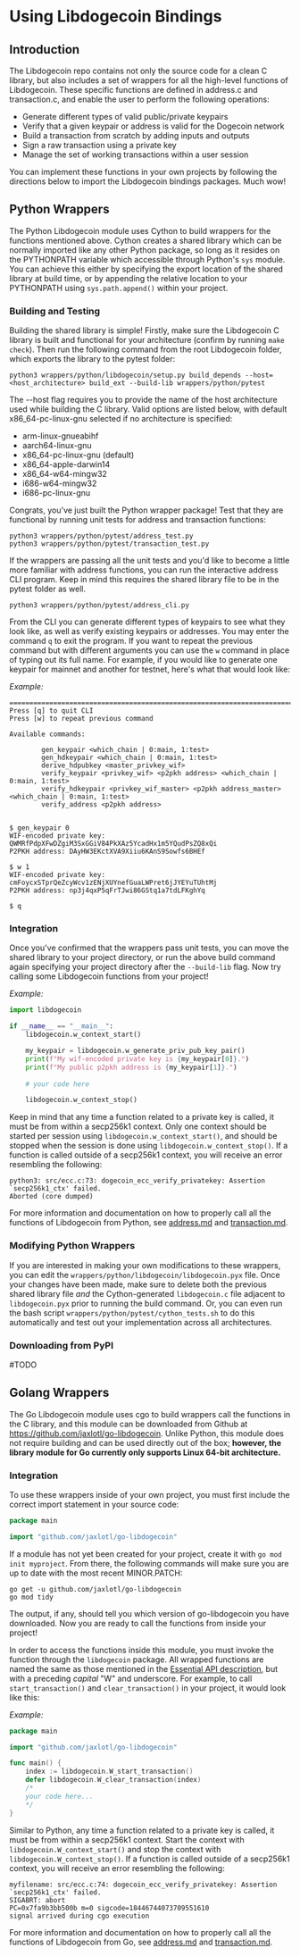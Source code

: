 # Using Libdogecoin Bindings

## Introduction
The Libdogecoin repo contains not only the source code for a clean C library, but also includes a set of wrappers for all the high-level functions of Libdogecoin. These specific functions are defined in address.c and transaction.c, and enable the user to perform the following operations:
- Generate different types of valid public/private keypairs
- Verify that a given keypair or address is valid for the Dogecoin network
- Build a transaction from scratch by adding inputs and outputs
- Sign a raw transaction using a private key
- Manage the set of working transactions within a user session

You can implement these functions in your own projects by following the directions below to import the Libdogecoin bindings packages. Much wow!

## Python Wrappers
The Python Libdogecoin module uses Cython to build wrappers for the functions mentioned above. Cython creates a shared library which can be normally imported like any other Python package, so long as it resides on the PYTHONPATH variable which accessible through Python's `sys` module. You can achieve this either by specifying the export location of the shared library at build time, or by appending the relative location to your PYTHONPATH using `sys.path.append()` within your project. 

### Building and Testing
Building the shared library is simple! Firstly, make sure the Libdogecoin C library is built and functional for your architecture (confirm by running `make check`). Then run the following command from the root Libdogecoin folder, which exports the library to the pytest folder:
```
python3 wrappers/python/libdogecoin/setup.py build_depends --host=<host_architecture> build_ext --build-lib wrappers/python/pytest
```
The --host flag requires you to provide the name of the host architecture used while building the C library. Valid options are listed below, with default x86_64-pc-linux-gnu selected if no architecture is specified:
- arm-linux-gnueabihf
- aarch64-linux-gnu
- x86_64-pc-linux-gnu (default)
- x86_64-apple-darwin14
- x86_64-w64-mingw32
- i686-w64-mingw32
- i686-pc-linux-gnu

Congrats, you've just built the Python wrapper package! Test that they are functional by running unit tests for address and transaction functions:
```
python3 wrappers/python/pytest/address_test.py
python3 wrappers/python/pytest/transaction_test.py
```
If the wrappers are passing all the unit tests and you'd like to become a little more familiar with address functions, you can run the interactive address CLI program. Keep in mind this requires the shared library file to be in the pytest folder as well.
```
python3 wrappers/python/pytest/address_cli.py
```
From the CLI you can generate different types of keypairs to see what they look like, as well as verify existing keypairs or addresses. You may enter the command `q` to exit the program. If you want to repeat the previous command but with different arguments you can use the `w` command in place of typing out its full name. For example, if you would like to generate one keypair for mainnet and another for testnet, here's what that would look like:

_Example:_
```
=====================================================================================
Press [q] to quit CLI
Press [w] to repeat previous command

Available commands:

        gen_keypair <which_chain | 0:main, 1:test>
        gen_hdkeypair <which_chain | 0:main, 1:test>
        derive_hdpubkey <master_privkey_wif>
        verify_keypair <privkey_wif> <p2pkh address> <which_chain | 0:main, 1:test>
        verify_hdkeypair <privkey_wif_master> <p2pkh address_master> <which_chain | 0:main, 1:test>
        verify_address <p2pkh address>


$ gen_keypair 0
WIF-encoded private key: QWMRfPdpXFwDZgiM3SxGGiV84PkXAz5YcadHx1m5YQudPsZQ8xQi
P2PKH address: DAyHW3EKctXVA9Xiiu6KAnS9Sowfs6BHEf

$ w 1
WIF-encoded private key: cmFoycxSTprQeZcyWcv1zENjXUYnefGuaLWPret6jJYEYuTUhtMj
P2PKH address: np3j4qxP5qFrTJwi86GStq1a7tdLFKghYq

$ q
```


### Integration
Once you've confirmed that the wrappers pass unit tests, you can move the shared library to your project directory, or run the above build command again specifying your project directory after the `--build-lib` flag. Now try calling some Libdogecoin functions from your project!

_Example:_
```py
import libdogecoin

if __name__ == "__main__":
    libdogecoin.w_context_start()

    my_keypair = libdogecoin.w_generate_priv_pub_key_pair()
    print(f"My wif-encoded private key is {my_keypair[0]}.")
    print(f"My public p2pkh address is {my_keypair[1]}.")
    
    # your code here

    libdogecoin.w_context_stop()
```
Keep in mind that any time a function related to a private key is called, it must be from within a secp256k1 context. Only one context should be started per session using `libdogecoin.w_context_start()`, and should be stopped when the session is done using `libdogecoin.w_context_stop()`. If a function is called outside of a secp256k1 context, you will receive an error resembling the following:
```
python3: src/ecc.c:73: dogecoin_ecc_verify_privatekey: Assertion `secp256k1_ctx' failed.
Aborted (core dumped)
```

For more information and documentation on how to properly call all the functions of Libdogecoin from Python, see [address.md](address.md) and [transaction.md](transaction.md).

### Modifying Python Wrappers
If you are interested in making your own modifications to these wrappers, you can edit the `wrappers/python/libdogecoin/libdogecoin.pyx` file. Once your changes have been made, make sure to delete both the previous shared library file _and_ the Cython-generated `libdogecoin.c` file adjacent to `libdogecoin.pyx` prior to running the build command. Or, you can even run the bash script `wrappers/python/pytest/cython_tests.sh` to do this automatically and test out your implementation across all architectures.

### Downloading from PyPI
#TODO


## Golang Wrappers
The Go Libdogecoin module uses cgo to build wrappers call the functions in the C library, and this module can be downloaded from Github at https://github.com/jaxlotl/go-libdogecoin. Unlike Python, this module does not require building and can be used directly out of the box; **however, the library module for Go currently only supports Linux 64-bit architecture.**

### Integration
To use these wrappers inside of your own project, you must first include the correct import statement in your source code:
```go
package main

import "github.com/jaxlotl/go-libdogecoin"
```
If a module has not yet been created for your project, create it with `go mod init myproject`. From there, the following commands will make sure you are up to date with the most recent MINOR.PATCH:
```
go get -u github.com/jaxlotl/go-libdogecoin
go mod tidy
```
The output, if any, should tell you which version of go-libdogecoin you have downloaded. Now you are ready to call the functions from inside your project!

In order to access the functions inside this module, you must invoke the function through the `libdogecoin` package. All wrapped functions are named the same as those mentioned in the [Essential API description](transaction.md#essential-api), but with a preceding _capital_ "W" and underscore. For example, to call `start_transaction()` and `clear_transaction()` in your project, it would look like this:

_Example:_
```go
package main

import "github.com/jaxlotl/go-libdogecoin"

func main() {
    index := libdogecoin.W_start_transaction()
    defer libdogecoin.W_clear_transaction(index)
    /*
    your code here...
    */
}
```

Similar to Python, any time a function related to a private key is called, it must be from within a secp256k1 context. Start the context with `libdogecoin.W_context_start()` and stop the context with `libdogecoin.W_context_stop()`. If a function is called outside of a secp256k1 context, you will receive an error resembling the following:
```
myfilename: src/ecc.c:74: dogecoin_ecc_verify_privatekey: Assertion `secp256k1_ctx' failed.
SIGABRT: abort
PC=0x7fa9b3bb500b m=0 sigcode=18446744073709551610
signal arrived during cgo execution
```

For more information and documentation on how to properly call all the functions of Libdogecoin from Go, see [address.md](address.md) and [transaction.md](transaction.md).
